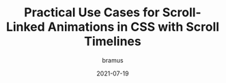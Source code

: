 ---
author: bramus
date: 2021-07-19
eleventyExcludeFromCollections: true
layout: post.njk
publisher: css
tags:
  - article
  - css
  - animations
target_url: https://css-tricks.com/practical-use-cases-for-scroll-linked-animations-in-css-with-scroll-timelines/
title: Practical Use Cases for Scroll-Linked Animations in CSS with Scroll Timelines
---
